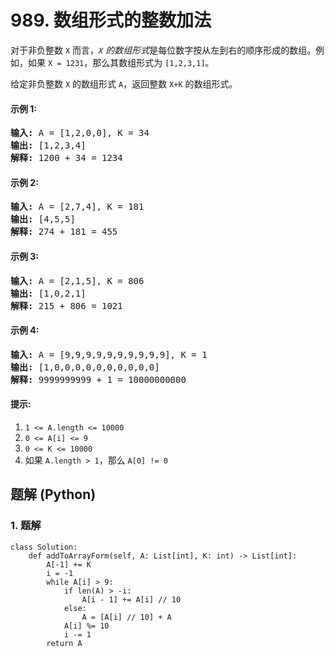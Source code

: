 # 989. 数组形式的整数加法
对于非负整数 ```X``` 而言，*```X``` 的数组形式*是每位数字按从左到右的顺序形成的数组。例如，如果 ```X = 1231```，那么其数组形式为 ```[1,2,3,1]```。

给定非负整数 ```X``` 的数组形式 ```A```，返回整数 ```X+K``` 的数组形式。

#### 示例 1:
<pre>
<strong>输入:</strong> A = [1,2,0,0], K = 34
<strong>输出:</strong> [1,2,3,4]
<strong>解释:</strong> 1200 + 34 = 1234
</pre>

#### 示例 2:
<pre>
<strong>输入:</strong> A = [2,7,4], K = 181
<strong>输出:</strong> [4,5,5]
<strong>解释:</strong> 274 + 181 = 455
</pre>

#### 示例 3:
<pre>
<strong>输入:</strong> A = [2,1,5], K = 806
<strong>输出:</strong> [1,0,2,1]
<strong>解释:</strong> 215 + 806 = 1021
</pre>

#### 示例 4:
<pre>
<strong>输入:</strong> A = [9,9,9,9,9,9,9,9,9,9], K = 1
<strong>输出:</strong> [1,0,0,0,0,0,0,0,0,0,0]
<strong>解释:</strong> 9999999999 + 1 = 10000000000
</pre>

#### 提示:
1. ```1 <= A.length <= 10000```
2. ```0 <= A[i] <= 9```
3. ```0 <= K <= 10000```
4. 如果 ```A.length > 1```，那么 ```A[0] != 0```

## 题解 (Python)

### 1. 题解
```Python3
class Solution:
    def addToArrayForm(self, A: List[int], K: int) -> List[int]:
        A[-1] += K
        i = -1
        while A[i] > 9:
            if len(A) > -i:
                A[i - 1] += A[i] // 10
            else:
                A = [A[i] // 10] + A
            A[i] %= 10
            i -= 1
        return A
```
